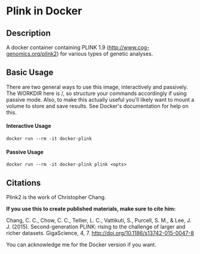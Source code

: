 # Plink in Docker

## Description
A docker container containing PLINK 1.9 (http://www.cog-genomics.org/plink2) for various types of genetic analyses. 

## Basic Usage
There are two general ways to use this image, interactively and passively. The WORKDIR here is /, so structure your commands accordingly if using passive mode. Also, to make this actually useful you'll likely want to mount a volume to store and save results. See Docker's documentation for help on this.

#### Interactive Usage
`docker run --rm -it docker-plink`

#### Passive Usage
`docker run --rm -it docker-plink plink <opts>`

## Citations
Plink2 is the work of Christopher Chang.

**If you use this to create published materials, make sure to cite him:**

Chang, C. C., Chow, C. C., Tellier, L. C., Vattikuti, S., Purcell, S. M., & Lee, J. J. (2015). Second-generation PLINK: rising to the challenge of larger and richer datasets. GigaScience, 4, 7. http://doi.org/10.1186/s13742-015-0047-8

You can acknowledge me for the Docker version if you want.

